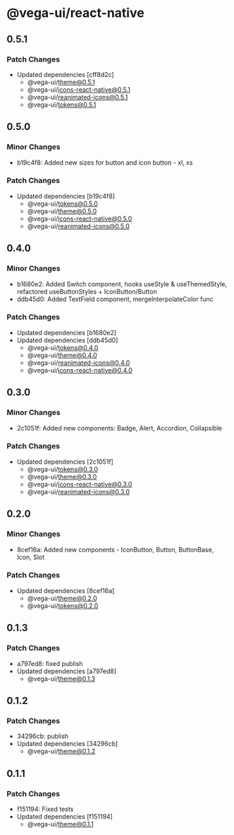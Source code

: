 # @vega-ui/react-native

## 0.5.1

### Patch Changes

- Updated dependencies [cff8d2c]
  - @vega-ui/theme@0.5.1
  - @vega-ui/icons-react-native@0.5.1
  - @vega-ui/reanimated-icons@0.5.1
  - @vega-ui/tokens@0.5.1

## 0.5.0

### Minor Changes

- b19c4f8: Added new sizes for button and icon button - xl, xs

### Patch Changes

- Updated dependencies [b19c4f8]
  - @vega-ui/tokens@0.5.0
  - @vega-ui/theme@0.5.0
  - @vega-ui/icons-react-native@0.5.0
  - @vega-ui/reanimated-icons@0.5.0

## 0.4.0

### Minor Changes

- b1680e2: Added Switch component, hooks useStyle & useThemedStyle, refactored useButtonStyles + IconButton/Button
- ddb45d0: Added TextField component, mergeInterpolateColor func

### Patch Changes

- Updated dependencies [b1680e2]
- Updated dependencies [ddb45d0]
  - @vega-ui/tokens@0.4.0
  - @vega-ui/theme@0.4.0
  - @vega-ui/reanimated-icons@0.4.0
  - @vega-ui/icons-react-native@0.4.0

## 0.3.0

### Minor Changes

- 2c1051f: Added new components: Badge, Alert, Accordion, Collapsible

### Patch Changes

- Updated dependencies [2c1051f]
  - @vega-ui/tokens@0.3.0
  - @vega-ui/theme@0.3.0
  - @vega-ui/icons-react-native@0.3.0
  - @vega-ui/reanimated-icons@0.3.0

## 0.2.0

### Minor Changes

- 8cef16a: Added new components - IconButton, Button, ButtonBase, Icon, Slot

### Patch Changes

- Updated dependencies [8cef16a]
  - @vega-ui/theme@0.2.0
  - @vega-ui/tokens@0.2.0

## 0.1.3

### Patch Changes

- a797ed8: fixed publish
- Updated dependencies [a797ed8]
  - @vega-ui/theme@0.1.3

## 0.1.2

### Patch Changes

- 34296cb: publish
- Updated dependencies [34296cb]
  - @vega-ui/theme@0.1.2

## 0.1.1

### Patch Changes

- f151194: Fixed tests
- Updated dependencies [f151194]
  - @vega-ui/theme@0.1.1
